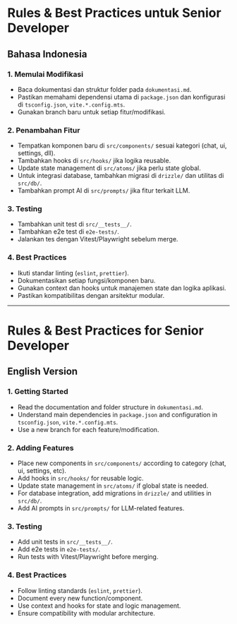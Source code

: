 # Rules & Best Practices untuk Senior Developer

## Bahasa Indonesia

### 1. Memulai Modifikasi

- Baca dokumentasi dan struktur folder pada `dokumentasi.md`.
- Pastikan memahami dependensi utama di `package.json` dan konfigurasi di `tsconfig.json`, `vite.*.config.mts`.
- Gunakan branch baru untuk setiap fitur/modifikasi.

### 2. Penambahan Fitur

- Tempatkan komponen baru di `src/components/` sesuai kategori (chat, ui, settings, dll).
- Tambahkan hooks di `src/hooks/` jika logika reusable.
- Update state management di `src/atoms/` jika perlu state global.
- Untuk integrasi database, tambahkan migrasi di `drizzle/` dan utilitas di `src/db/`.
- Tambahkan prompt AI di `src/prompts/` jika fitur terkait LLM.

### 3. Testing

- Tambahkan unit test di `src/__tests__/`.
- Tambahkan e2e test di `e2e-tests/`.
- Jalankan tes dengan Vitest/Playwright sebelum merge.

### 4. Best Practices

- Ikuti standar linting (`eslint`, `prettier`).
- Dokumentasikan setiap fungsi/komponen baru.
- Gunakan context dan hooks untuk manajemen state dan logika aplikasi.
- Pastikan kompatibilitas dengan arsitektur modular.

---

# Rules & Best Practices for Senior Developer

## English Version

### 1. Getting Started

- Read the documentation and folder structure in `dokumentasi.md`.
- Understand main dependencies in `package.json` and configuration in `tsconfig.json`, `vite.*.config.mts`.
- Use a new branch for each feature/modification.

### 2. Adding Features

- Place new components in `src/components/` according to category (chat, ui, settings, etc).
- Add hooks in `src/hooks/` for reusable logic.
- Update state management in `src/atoms/` if global state is needed.
- For database integration, add migrations in `drizzle/` and utilities in `src/db/`.
- Add AI prompts in `src/prompts/` for LLM-related features.

### 3. Testing

- Add unit tests in `src/__tests__/`.
- Add e2e tests in `e2e-tests/`.
- Run tests with Vitest/Playwright before merging.

### 4. Best Practices

- Follow linting standards (`eslint`, `prettier`).
- Document every new function/component.
- Use context and hooks for state and logic management.
- Ensure compatibility with modular architecture.
